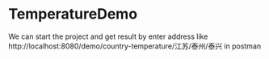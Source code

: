 # TemperatureDemo
We can start the project and get result by enter address like http://localhost:8080/demo/country-temperature/江苏/泰州/泰兴 in postman
